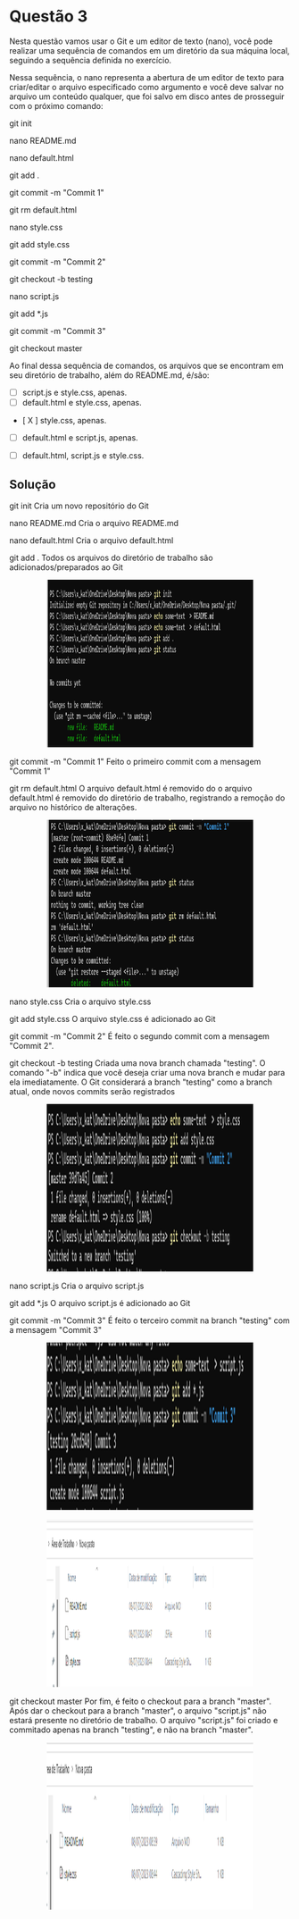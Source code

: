 # Questão 3


Nesta questão vamos usar o Git e um editor de texto (nano), você pode realizar uma sequência de comandos em um diretório da sua máquina local, seguindo a sequência definida no exercício. 

Nessa sequência, o nano representa a abertura de um editor de texto para criar/editar o arquivo especificado como argumento e você deve salvar no arquivo um conteúdo qualquer, que foi salvo em disco antes de prosseguir com o próximo comando:

git init

nano README.md

nano default.html

git add .

git commit -m "Commit 1"

git rm default.html

nano style.css

git add style.css

git commit -m "Commit 2"

git checkout -b testing

nano script.js

git add *.js

git commit -m "Commit 3"

git checkout master

Ao final dessa sequência de comandos, os arquivos que se encontram em seu diretório de trabalho, além do README.md, é/são:

- [      ] script.js e style.css, apenas.
- [      ] default.html e style.css, apenas.
- [  X  ] style.css, apenas.
- [      ] default.html e script.js, apenas.
- [      ] default.html, script.js e style.css.


## Solução

git init
Cria um novo repositório do Git

nano README.md
Cria o arquivo README.md

nano default.html
Cria o arquivo default.html

git add .
Todos os arquivos do diretório de trabalho são adicionados/preparados ao Git 

<p align="center">
	<img src="../assets/gitinit.png" alt="csharp" title="C#" width="370" height="300">
</p>

git commit -m "Commit 1"
Feito o primeiro commit com a mensagem "Commit 1" 

git rm default.html
O arquivo default.html é removido do o arquivo default.html é removido do diretório de trabalho, registrando a remoção do arquivo no histórico de alterações. 
 
<p align="center">
	<img src="../assets/removedefault.png" alt="csharp" title="C#" width="370" height="300">
</p>

nano style.css
Cria o arquivo style.css 

git add style.css
O arquivo style.css é adicionado ao Git 

git commit -m "Commit 2"
É feito o segundo commit com a mensagem "Commit 2". 

git checkout -b testing
Criada uma nova branch chamada "testing". O comando "-b" indica que você deseja criar uma nova branch e mudar para ela imediatamente. O Git considerará a branch "testing" como a branch atual, onde novos commits serão registrados
 
 
<p align="center">
	<img src="../assets/gitcheckout.png" alt="csharp" title="C#" width="370" height="300">
</p>



nano script.js
Cria o arquivo script.js

git add *.js
O arquivo script.js é adicionado ao Git

git commit -m "Commit 3"
É feito o terceiro commit na branch "testing" com a mensagem "Commit 3"
 
<p align="center">
	<img src="../assets/commit3.png" alt="csharp" title="C#" width="370" height="300">
</p>

<p align="center">
	<img src="../assets/commit3_files.png" alt="csharp" title="C#" width="370" height="300">
</p>

 
git checkout master
Por fim, é feito o checkout para a branch "master". Após dar o checkout para a branch "master", o arquivo "script.js" não estará presente no diretório de trabalho. O arquivo "script.js" foi criado e commitado apenas na branch "testing", e não na branch "master".

 
<p align="center">
	<img src="../assets/files_final.png" alt="csharp" title="C#" width="370" height="300">
</p>





